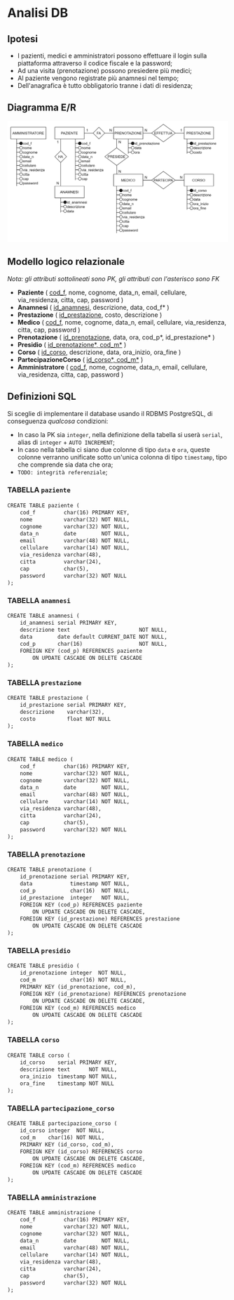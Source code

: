 # Analisi DB

## Ipotesi

- I pazienti, medici e amministratori possono effettuare il login sulla piattaforma attraverso il codice fiscale e la
  password;
- Ad una visita (prenotazione) possono presiedere più medici;
- Al paziente vengono registrate più anamnesi nel tempo;
- Dell'anagrafica è tutto obbligatorio tranne i dati di residenza;

## Diagramma E/R

<img src="img/Diagramma E-R.png" alt="Immagine diagramma E/R"/>

## Modello logico relazionale

*Nota: gli attributi sottolineati sono PK, gli attributi con l'asterisco sono FK*

- **Paziente** ( <ins>cod_f</ins>, nome, cognome, data_n, email, cellulare, via_residenza, citta, cap, password )
- **Anamnesi** ( <ins>id_anamnesi</ins>, descrizione, data, cod_f* )
- **Prestazione** ( <ins>id_prestazione</ins>, costo, descrizione )
- **Medico** ( <ins>cod_f</ins>, nome, cognome, data_n, email, cellulare, via_residenza, citta, cap, password )
- **Prenotazione** ( <ins>id_prenotazione</ins>, data, ora, cod_p*, id_prestazione* )
- **Presidio** ( <ins>id_prenotazione*, cod_m*</ins> )
- **Corso** ( <ins>id_corso</ins>, descrizione, data, ora_inizio, ora_fine )
- **PartecipazioneCorso** ( <ins>id_corso*, cod_m*</ins> )
- **Amministratore** ( <ins>cod_f</ins>, nome, cognome, data_n, email, cellulare, via_residenza, citta, cap, password )

## Definizioni SQL

Si sceglie di implementare il database usando il RDBMS PostgreSQL, di conseguenza *qualcosa* condizioni:

- In caso la PK sia `integer`, nella definizione della tabella si userà `serial`, alias di `integer` + `AUTO INCREMENT`;
- In caso nella tabella ci siano due colonne di tipo `data` e `ora`, queste colonne verranno unificate sotto un'unica
  colonna di tipo `timestamp`, tipo che comprende sia data che ora;
- `TODO: integrità referenziale`;

### TABELLA `paziente`

```postgresql
CREATE TABLE paziente (
    cod_f         char(16) PRIMARY KEY,
    nome          varchar(32) NOT NULL,
    cognome       varchar(32) NOT NULL,
    data_n        date        NOT NULL,
    email         varchar(48) NOT NULL,
    cellulare     varchar(14) NOT NULL,
    via_residenza varchar(48),
    citta         varchar(24),
    cap           char(5),
    password      varchar(32) NOT NULL
);
```

### TABELLA `anamnesi`

```postgresql
CREATE TABLE anamnesi (
    id_anamnesi serial PRIMARY KEY,
    descrizione text                      NOT NULL,
    data        date default CURRENT_DATE NOT NULL,
    cod_p       char(16)                  NOT NULL,
    FOREIGN KEY (cod_p) REFERENCES paziente
        ON UPDATE CASCADE ON DELETE CASCADE
);
```

### TABELLA `prestazione`

```postgresql
CREATE TABLE prestazione (
    id_prestazione serial PRIMARY KEY,
    descrizione    varchar(32),
    costo          float NOT NULL
);
```

### TABELLA `medico`

```postgresql
CREATE TABLE medico (
    cod_f         char(16) PRIMARY KEY,
    nome          varchar(32) NOT NULL,
    cognome       varchar(32) NOT NULL,
    data_n        date        NOT NULL,
    email         varchar(48) NOT NULL,
    cellulare     varchar(14) NOT NULL,
    via_residenza varchar(48),
    citta         varchar(24),
    cap           char(5),
    password      varchar(32) NOT NULL
);
```

### TABELLA `prenotazione`

```postgresql
CREATE TABLE prenotazione (
    id_prenotazione serial PRIMARY KEY,
    data            timestamp NOT NULL,
    cod_p           char(16)  NOT NULL,
    id_prestazione  integer   NOT NULL,
    FOREIGN KEY (cod_p) REFERENCES paziente
        ON UPDATE CASCADE ON DELETE CASCADE,
    FOREIGN KEY (id_prestazione) REFERENCES prestazione
        ON UPDATE CASCADE ON DELETE CASCADE
);
```

### TABELLA `presidio`

```postgresql
CREATE TABLE presidio (
    id_prenotazione integer  NOT NULL,
    cod_m           char(16) NOT NULL,
    PRIMARY KEY (id_prenotazione, cod_m),
    FOREIGN KEY (id_prenotazione) REFERENCES prenotazione
        ON UPDATE CASCADE ON DELETE CASCADE,
    FOREIGN KEY (cod_m) REFERENCES medico
        ON UPDATE CASCADE ON DELETE CASCADE
);
```

### TABELLA `corso`

```postgresql
CREATE TABLE corso (
    id_corso    serial PRIMARY KEY,
    descrizione text      NOT NULL,
    ora_inizio  timestamp NOT NULL,
    ora_fine    timestamp NOT NULL
);
```

### TABELLA `partecipazione_corso`

```postgresql
CREATE TABLE partecipazione_corso (
    id_corso integer  NOT NULL,
    cod_m    char(16) NOT NULL,
    PRIMARY KEY (id_corso, cod_m),
    FOREIGN KEY (id_corso) REFERENCES corso
        ON UPDATE CASCADE ON DELETE CASCADE,
    FOREIGN KEY (cod_m) REFERENCES medico
        ON UPDATE CASCADE ON DELETE CASCADE
);
```

### TABELLA `amministrazione`

```postgresql
CREATE TABLE amministrazione (
    cod_f         char(16) PRIMARY KEY,
    nome          varchar(32) NOT NULL,
    cognome       varchar(32) NOT NULL,
    data_n        date        NOT NULL,
    email         varchar(48) NOT NULL,
    cellulare     varchar(14) NOT NULL,
    via_residenza varchar(48),
    citta         varchar(24),
    cap           char(5),
    password      varchar(32) NOT NULL
);
```
